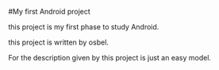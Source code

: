 
#My first Android project


this project is my first phase to study Android.

this project is written by osbel.

For the description given by this project is just an easy model.

